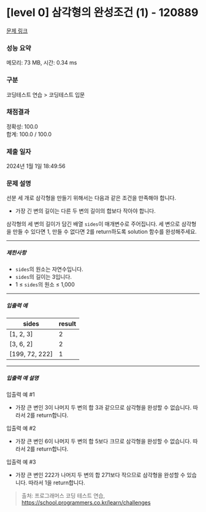 # [level 0] 삼각형의 완성조건 (1) - 120889 

[문제 링크](https://school.programmers.co.kr/learn/courses/30/lessons/120889) 

### 성능 요약

메모리: 73 MB, 시간: 0.34 ms

### 구분

코딩테스트 연습 > 코딩테스트 입문

### 채점결과

정확성: 100.0<br/>합계: 100.0 / 100.0

### 제출 일자

2024년 1월 1일 18:49:56

### 문제 설명

<p>선분 세 개로 삼각형을 만들기 위해서는 다음과 같은 조건을 만족해야 합니다.</p>

<ul>
<li>가장 긴 변의 길이는 다른 두 변의 길이의 합보다 작아야 합니다.</li>
</ul>

<p>삼각형의 세 변의 길이가 담긴 배열 <code>sides</code>이 매개변수로 주어집니다. 세 변으로 삼각형을 만들 수 있다면 1, 만들 수 없다면 2를 return하도록 solution 함수를 완성해주세요.</p>

<hr>

<h5>제한사항</h5>

<ul>
<li><code>sides</code>의 원소는 자연수입니다.</li>
<li><code>sides</code>의 길이는 3입니다.</li>
<li>1 ≤ <code>sides</code>의 원소 ≤ 1,000</li>
</ul>

<hr>

<h5>입출력 예</h5>
<table class="table">
        <thead><tr>
<th>sides</th>
<th>result</th>
</tr>
</thead>
        <tbody><tr>
<td>[1, 2, 3]</td>
<td>2</td>
</tr>
<tr>
<td>[3, 6, 2]</td>
<td>2</td>
</tr>
<tr>
<td>[199, 72, 222]</td>
<td>1</td>
</tr>
</tbody>
      </table>
<hr>

<h5>입출력 예 설명</h5>

<p>입출력 예 #1</p>

<ul>
<li>가장 큰 변인 3이 나머지 두 변의 합 3과 같으므로 삼각형을 완성할 수 없습니다. 따라서 2를 return합니다.</li>
</ul>

<p>입출력 예 #2</p>

<ul>
<li>가장 큰 변인 6이 나머지 두 변의 합 5보다 크므로 삼각형을 완성할 수 없습니다. 따라서 2를 return합니다.</li>
</ul>

<p>입출력 예 #3</p>

<ul>
<li>가장 큰 변인 222가 나머지 두 변의 합 271보다 작으므로 삼각형을 완성할 수 있습니다. 따라서 1을 return합니다.</li>
</ul>


> 출처: 프로그래머스 코딩 테스트 연습, https://school.programmers.co.kr/learn/challenges